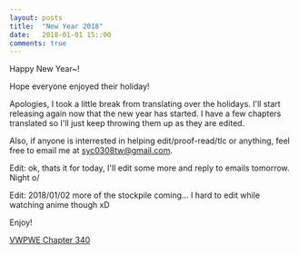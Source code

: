 ```yaml
---
layout: posts
title:  "New Year 2018"
date:   2018-01-01 15::00
comments: true
---
```


Happy New Year~!

Hope everyone enjoyed their holiday!

Apologies, I took a little break from translating over the holidays. I'll start releasing again now that the new year has started. I have a few chapters translated so I'll just keep throwing them up as they are edited.

Also, if anyone is interrested in helping edit/proof-read/tlc or anything, feel free to email me at syc0308tw@gmail.com.

Edit: ok, thats it for today, I'll edit some more and reply to emails tomorrow. Night o/

Edit: 2018/01/02 more of the stockpile coming... I hard to edit while watching anime though xD

Enjoy!

[VWPWE Chapter 340][vwpwe0340]

[vwpwe0340]: {{site.url}}/translations/vwpwe/0340
